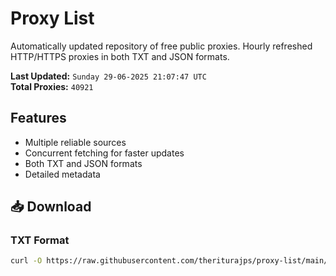# Proxy List

Automatically updated repository of free public proxies. Hourly refreshed HTTP/HTTPS proxies in both TXT and JSON formats.

**Last Updated:** `Sunday 29-06-2025 21:07:47 UTC`  
**Total Proxies:** `40921`

## Features
- Multiple reliable sources
- Concurrent fetching for faster updates
- Both TXT and JSON formats
- Detailed metadata

## 📥 Download

### TXT Format
```bash
curl -O https://raw.githubusercontent.com/theriturajps/proxy-list/main/proxies.txt